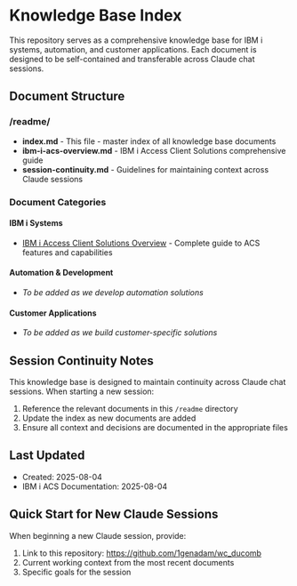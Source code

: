 # Knowledge Base Index

This repository serves as a comprehensive knowledge base for IBM i systems, automation, and customer applications. Each document is designed to be self-contained and transferable across Claude chat sessions.

## Document Structure

### /readme/
- **index.md** - This file - master index of all knowledge base documents
- **ibm-i-acs-overview.md** - IBM i Access Client Solutions comprehensive guide
- **session-continuity.md** - Guidelines for maintaining context across Claude sessions

### Document Categories

#### IBM i Systems
- [IBM i Access Client Solutions Overview](ibm-i-acs-overview.md) - Complete guide to ACS features and capabilities

#### Automation & Development
- *To be added as we develop automation solutions*

#### Customer Applications
- *To be added as we build customer-specific solutions*

## Session Continuity Notes

This knowledge base is designed to maintain continuity across Claude chat sessions. When starting a new session:

1. Reference the relevant documents in this `/readme` directory
2. Update the index as new documents are added
3. Ensure all context and decisions are documented in the appropriate files

## Last Updated
- Created: 2025-08-04
- IBM i ACS Documentation: 2025-08-04

## Quick Start for New Claude Sessions

When beginning a new Claude session, provide:
1. Link to this repository: https://github.com/1genadam/wc_ducomb
2. Current working context from the most recent documents
3. Specific goals for the session
